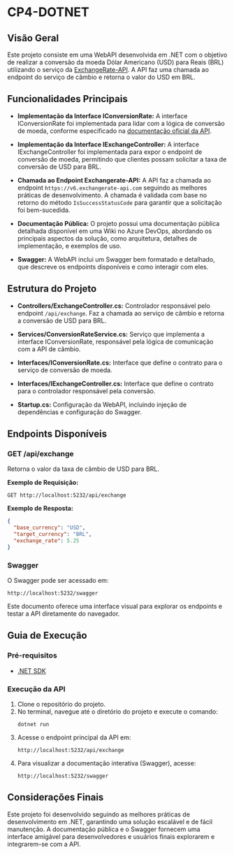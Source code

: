 # CP4-DOTNET

## Visão Geral

Este projeto consiste em uma WebAPI desenvolvida em .NET com o objetivo de realizar a conversão da moeda Dólar Americano (USD) para Reais (BRL) utilizando o serviço da [ExchangeRate-API](https://www.exchangerate-api.com/). A API faz uma chamada ao endpoint do serviço de câmbio e retorna o valor do USD em BRL.

## Funcionalidades Principais

- **Implementação da Interface IConversionRate:** A interface IConversionRate foi implementada para lidar com a lógica de conversão de moeda, conforme especificado na [documentação oficial da API](https://www.exchangerate-api.com/docs/c-sharp-currency-api).
  
- **Implementação da Interface IExchangeController:** A interface IExchangeController foi implementada para expor o endpoint de conversão de moeda, permitindo que clientes possam solicitar a taxa de conversão de USD para BRL.

- **Chamada ao Endpoint Exchangerate-API:** A API faz a chamada ao endpoint `https://v6.exchangerate-api.com` seguindo as melhores práticas de desenvolvimento. A chamada é validada com base no retorno do método `IsSuccessStatusCode` para garantir que a solicitação foi bem-sucedida.

- **Documentação Pública:** O projeto possui uma documentação pública detalhada disponível em uma Wiki no Azure DevOps, abordando os principais aspectos da solução, como arquitetura, detalhes de implementação, e exemplos de uso.

- **Swagger:** A WebAPI inclui um Swagger bem formatado e detalhado, que descreve os endpoints disponíveis e como interagir com eles.

## Estrutura do Projeto

- **Controllers/ExchangeController.cs:** Controlador responsável pelo endpoint `/api/exchange`. Faz a chamada ao serviço de câmbio e retorna a conversão de USD para BRL.
  
- **Services/ConversionRateService.cs:** Serviço que implementa a interface IConversionRate, responsável pela lógica de comunicação com a API de câmbio.

- **Interfaces/IConversionRate.cs:** Interface que define o contrato para o serviço de conversão de moeda.

- **Interfaces/IExchangeController.cs:** Interface que define o contrato para o controlador responsável pela conversão.

- **Startup.cs:** Configuração da WebAPI, incluindo injeção de dependências e configuração do Swagger.

## Endpoints Disponíveis

### GET /api/exchange
Retorna o valor da taxa de câmbio de USD para BRL.

**Exemplo de Requisição:**
```
GET http://localhost:5232/api/exchange
```

**Exemplo de Resposta:**
```json
{
  "base_currency": "USD",
  "target_currency": "BRL",
  "exchange_rate": 5.25
}
```

### Swagger
O Swagger pode ser acessado em:
```
http://localhost:5232/swagger
```

Este documento oferece uma interface visual para explorar os endpoints e testar a API diretamente do navegador.

## Guia de Execução

### Pré-requisitos

- [.NET SDK](https://dotnet.microsoft.com/download)

### Execução da API

1. Clone o repositório do projeto.
2. No terminal, navegue até o diretório do projeto e execute o comando:
   ```
   dotnet run
   ```
3. Acesse o endpoint principal da API em:
   ```
   http://localhost:5232/api/exchange
   ```
4. Para visualizar a documentação interativa (Swagger), acesse:
   ```
   http://localhost:5232/swagger
   ```

## Considerações Finais

Este projeto foi desenvolvido seguindo as melhores práticas de desenvolvimento em .NET, garantindo uma solução escalável e de fácil manutenção. A documentação pública e o Swagger fornecem uma interface amigável para desenvolvedores e usuários finais explorarem e integrarem-se com a API.
